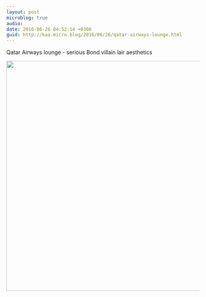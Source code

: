 ```yaml
---
layout: post
microblog: true
audio: 
date: 2016-06-26 04:52:14 +0300
guid: http://kaa.micro.blog/2016/06/26/qatar-airways-lounge.html
---
```

Qatar Airways lounge - serious Bond villain lair aesthetics

<img src="https://micro.kaa.bz/uploads/2018/3a33aa69a6.jpg" width="600" height="600" />
